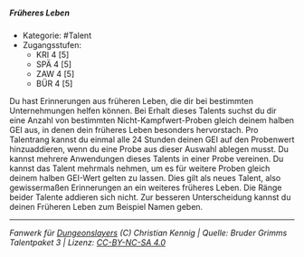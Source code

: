 <!---
Dies ist ein Fanwerk für DUNGEONSLAYERS (C) von Christian Kennig

Quellen:      [Bruder Grimms Talentpaket 3](https://www.f-space.de/ds4/downloads.html)
              [Talentbeschreibungen](https://www.f-space.de/ds4/tools-talentcards.html)
License:      [CC-BY-NC-SA 4.0](https://creativecommons.org/licenses/by-nc-sa/4.0/deed.de)
Richtlinien:  [Fanwerkrichtlinien](https://www.dungeonslayers.net/fanwerk-richtlinien/)
Autor:        Zauberlehrling
-->

  
##### Früheres Leben  
- Kategorie: #Talent  
- Zugangsstufen:  
  - KRI 4 [5]  
  - SPÄ 4 [5]  
  - ZAW 4 [5]  
  - BÜR 4 [5]  

Du hast Erinnerungen aus früheren Leben, die dir bei bestimmten Unternehmungen helfen können. Bei Erhalt dieses Talents suchst du dir eine Anzahl von bestimmten Nicht-Kampfwert-Proben gleich deinem halben GEI aus, in denen dein früheres Leben besonders hervorstach. Pro Talentrang kannst du einmal alle 24 Stunden deinen GEI auf den Probenwert hinzuaddieren, wenn du eine Probe aus dieser Auswahl ablegen musst. Du kannst mehrere Anwendungen dieses Talents in einer Probe vereinen.  Du kannst das Talent mehrmals nehmen, um es für weitere Proben gleich deinem halben GEI-Wert gelten zu lassen. Dies gilt als neues Talent, also gewissermaßen Erinnerungen an ein weiteres früheres Leben. Die Ränge beider Talente addieren sich nicht. Zur besseren Unterscheidung kannst du deinen Früheren Leben zum Beispiel Namen geben.


___  
*Fanwerk für [Dungeonslayers](https://www.dungeonslayers.net/) (C) Christian Kennig | Quelle: Bruder Grimms Talentpaket 3 | Lizenz: [CC-BY-NC-SA 4.0](https://creativecommons.org/licenses/by-nc-sa/4.0/deed.de)*  